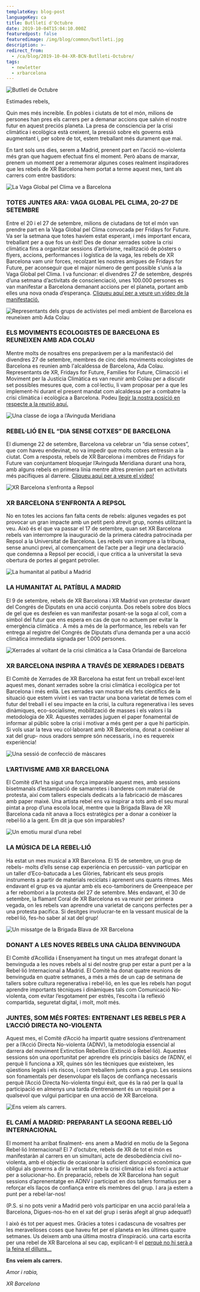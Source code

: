 ```yaml
---
templateKey: blog-post
languageKey: ca
title: Butlletí d'Octubre
date: 2019-10-04T15:04:10.000Z
featuredpost: false
featuredimage: /img/blog/common/butlleti.jpg
description: >-
redirect_from:
  - /ca/blog/2019-10-04-XR-BCN-Butlleti-Octubre/
tags:
  - newletter
  - xrbarcelona
---
```


![Butlletí de Octubre](2019-10-04-October-header-CAT.jpg)

Estimades rebels,

Quin mes més increible. En pobles i ciutats de tot el món, milions de persones han pres els carrers per a demanar accions que salvin el nostre futur en aquest preciós planeta.
La presa de consciencia per la crisi climàtica i ecològica està creixent, la pressió sobre els governs està augmentant i, per sobre de tot, estem treballant més durament que mai. 

En tant sols uns dies, serem a Madrid, prenent part en l’acció no-violenta més gran que haguem efectuat fins el moment. Però abans de marxar, prenem un moment per a rememorar algunes coses realment inspiradores que les rebels de XR Barcelona hem portat a terme aquest mes, tant als carrers com entre bastidors:

![La Vaga Global pel Clima ve a Barcelona](2019-10-04-XR-Barcelona-Global-Climate-Strike.jpg)

### TOTES JUNTES ARA: VAGA GLOBAL PEL CLIMA, 20-27 DE SETEMBRE

Entre el 20 i el 27 de setembre, milions de ciutadans de tot el món van prendre part en la Vaga Global pel Clima convocada per Fridays for Future. Va ser la setmana que totes havíem estat esperant, i més important encara, treballant per a que fos un èxit! Des de donar xerrades sobre la crisi climàtica fins a organitzar sessions d’artivisme, realització de pòsters o flyers, accions, performances i logística de la vaga, les rebels de XR Barcelona vam unir forces, recolzant les nostres amigues de Fridays for Future, per aconseguir que el major número de gent possible s’unís a la Vaga Global pel Clima. I va funcionar: el divendres 27 de setembre, després d’una setmana d’activitats de conscienciació, unes 100.000 persones es van manifestar a Barcelona demanant accions per el planeta, portant amb elles una nova onada d’esperança. [Cliqueu aquí per a veure un vídeo de la manifestació.](https://www.youtube.com/watch?v=n1AzUlPVw9s)

![Representants dels grups de activistes pel medi ambient de Barcelona es reuneixen amb Ada Colau](2019-10-04-Barcelona-Environmental-Activists-meet-Ada-Colau.jpg)

### ELS MOVIMENTS ECOLOGISTES DE BARCELONA ES REUNEIXEN AMB ADA COLAU

Mentre molts de nosaltres ens preparàvem per a  la manifestació del divendres 27 de setembre, membres de cinc dels moviments ecologistes de Barcelona es reunien amb l'alcaldessa de Barcelona, Ada Colau. Representants de XR, Fridays for Future, Families for Future, Climacció i el Moviment per la Justícia Climàtica es van reunir amb Colau per a discutir set possibles mesures que, com a col·lectiu, li vam proposar per a que les implement-hi durant el present mandat com alcaldessa per a combatre la crisi climàtica i ecològica a Barcelona. Podeu [llegir la nostra posició en respecte a la reunió aquí.](https://xrbarcelona.org/en/blog/2019-10-03-meeting-evaluation-ada-colau/)

![Una classe de ioga a l’Avinguda Meridiana](2019-10-04-yoga-Avinguda-Meridiana.png)

### REBEL·LIÓ EN EL “DIA SENSE COTXES” DE BARCELONA

El diumenge 22 de setembre, Barcelona va celebrar un “dia sense cotxes”, que com haveu endevinat, no va impedir que molts cotxes entressin a la ciutat. Com a resposta, rebels de XR Barcelona i membres de Fridays for Future van conjuntament bloquejar l’Avinguda Meridiana durant una hora, amb alguns rebels en primera línia mentre altres prenien part en activitats més pacífiques al darrere. [Cliqueu aquí per a veure el video!](https://www.ccma.cat/tv3/alacarta/telenoticies/accio-alternativa-de-fridays-for-future-en-el-dia-sense-cotxes-a-barcelona/video/5922894/)

![XR Barcelona s’enfronta a Repsol](2019-10-04-XR-Barcelona-Repsol-action.jpg)

### XR BARCELONA S’ENFRONTA A REPSOL

No en totes les accions fan falta cents de rebels: algunes vegades es pot provocar un gran impacte amb un petit però atrevit grup, només utilitzant la  veu.  Això és el que va passar el 17 de setembre, quan set XR Barcelona rebels van interrompre la inauguració de la primera càtedra patrocinada per Repsol a la Universitat de Barcelona. Les rebels van irrompre a la tribuna, sense anunci previ, al començament de l’acte per a llegir una declaració que condemna a Repsol per ecocidi, i que critica a la universitat la seva obertura de portes al gegant petrolier.

![La humanitat al patíbul a Madrid](2019-10-04-XR-Barcelona-XR-Madrid-Congreso-Diputados.jpg)

### LA HUMANITAT AL PATÍBUL A MADRID

El 9 de setembre, rebels de XR Barcelona i XR Madrid van protestar davant del Congrés de Diputats en una acció conjunta. Dos rebels sobre dos blocs de gel que es desfeien es  van manifestar posant-se la soga al coll, com a símbol del futur que ens espera en cas de que no actuem per evitar la emergència climàtica . A més a més de la performance, les rebels van fer entrega al registre del Congrés de Diputats d’una demanda per a una acció climàtica immediata signada per 1.000 persones.

![Xerrades al voltant de la crisi climàtica a la Casa Orlandai de Barcelona](2019-10-04-XR-Barcelona-Xerrada-Casa-Orlandai.jpg)

### XR BARCELONA INSPIRA A TRAVÉS DE XERRADES I DEBATS

El Comitè de Xerrades de XR Barcelona ha estat fent un  treball excel·lent aquest mes, donant xerrades sobre la crisi climàtica i ecològica per tot Barcelona i més enllà. Les xerrades van mostrar els fets científics de la situació que estem vivint i es van tractar una bona varietat de temes com el futur del treball i el seu impacte en la crisi, la cultura regenerativa i les seves dinàmiques, eco-socialisme, mobilització de masses i els valors i la metodologia de XR. Aquestes xerrades juguen el paper fonamental de informar al públic sobre la crisi i motivar a més gent per a que hi participin. Si vols usar la teva veu col·laborant amb XR Barcelona, donat a conèixer al xat del grup- nous oradors sempre són necessaris, i no es requereix experiència!

![Una sessió de confecció de màscares](2019-10-04-art-mask-workshop.jpg)

### L’ARTIVISME AMB XR BARCELONA

El Comitè d’Art ha sigut una força imparable aquest mes, amb sessions bisetmanals d’estampació de samarretes i banderes com  material de protesta, així com tallers especials dedicats a la fabricació de màscares amb paper maixé.  Una artista rebel ens va inspirar a tots amb el seu mural pintat a prop d’una escola local, mentre que la Brigada Blava de XR Barcelona cada nit anava a llocs estratègics per a donar a conèixer la rebel·lió a la gent.
Em dit ja que són imparables?

![Un emotiu mural d’una rebel](2019-10-04-Climate-crisis-mural-Barcelona.png)

### LA MÚSICA DE LA REBEL·LIÓ

Ha estat un mes musical a XR Barcelona. El 15 de setembre, un grup de rebels- molts d’ells sense cap experiència en percussió- van participar en un taller d’Eco-batucada a Les Glòries, fabricant els seus propis instruments a partir de materials reciclats i aprenent uns quants ritmes. Més endavant el grup es va ajuntar amb els eco-tamboriners de Greenpeace per a fer rebombori a la protesta del 27 de setembre. Més endavant, el 30 de setembre, la flamant Coral de XR Barcelona es va reunir per primera vegada, on les rebels van aprendre una varietat de cançons perfectes per a una protesta pacífica. Si desitges involucrar-te en la vessant musical de la rebel·lió, fes-ho saber al xat del grup!

![Un missatge de la Brigada Blava de XR Barcelona](2019-10-04-XR-Barcelona-Blue-Brigade-art-installation.jpg)

### DONANT A LES NOVES REBELS UNA CÀLIDA BENVINGUDA

El Comitè d’Acollida i Ensenyament ha tingut un mes atrafegat donant la benvinguda a les noves rebels al si del nostre grup per estar a punt per a la Rebel·lió Internacional a Madrid. El Comitè ha donat quatre reunions de benvinguda en quatre setmanes, a més a més de un cap de setmana de tallers sobre cultura regenerativa i rebel·lió, en les que les rebels han pogut aprendre importants tècniques i dinàmiques tals com Comunicació No-violenta, com evitar l’esgotament per estrès, l’escolta i la reflexió compartida, seguretat digital, i molt, molt més.

### JUNTES, SOM MÉS FORTES: ENTRENANT LES REBELS PER A L’ACCIÓ DIRECTA NO-VIOLENTA

Aquest mes, el Comitè d’Acció ha impartit quatre sessions d’entrenament per a l’Acció Directa No-violenta (ADNV), la metodologia essencial al darrera del moviment Extinction Rebellion (Extinció o Rebel·lió). Aquestes sessions són una oportunitat per aprendre els principis bàsics de l’ADNV, el perquè li funciona a XR, quines són les tècniques que 
existeixen, les qüestions legals i els riscos, i com treballem junts com a grup. Les sessions son fonamentals per desenvolupar els llaços de confiança necessaris perquè l’Acció Directa No-violenta tingui èxit, que és la raó per la qual la participació en almenys una tarda d’entrenament és un requisit per a qualsevol que vulgui participar en una acció de XR Barcelona.

![Ens veiem als carrers.](2019-10-04-XR-Barcelona-Vaga-Mundial-pel-Clima.jpg)

### EL CAMÍ A MADRID: PREPARANT LA SEGONA REBEL·LIÓ INTERNACIONAL

El moment ha arribat finalment- ens anem a Madrid en motiu de la Segona Rebel·lió Internacional! El 7 d’octubre, rebels de XR de tot el món es manifestaràn al carrers en un simultani, acte de desobediència civil no-violenta, amb el objectiu de ocasionar la suficient disrupció econòmica que obligui als governs a dir la veritat sobre la crisi climàtica i els forci a actuar per a solucionar-ho. En preparació, rebels de XR Barcelona han seguit sessions d’aprenentatge en ADNV  i participat  en dos tallers formatius per a reforçar els llaços de confiança entre els membres del grup. I ara ja estem a punt per a rebel·lar-nos!

(P.S. si no pots venir a Madrid però vols participar en una acció paral·lela a Barcelona, Digues-nos-ho en el xat del grup i seràs afegit al grup adequat!)



I això és tot per aquest mes. Gràcies a totes i cadascuna de vosaltres per les meravelloses coses que haveu fet per el planeta en les últimes quatre setmanes. Us deixem amb una última mostra d’inspiració. una carta escrita per una rebel de XR Barcelona al seu cap, explicant-li el [perquè no hi serà a la feina el dilluns...](https://xrbarcelona.org/ca/blog/2019-09-29-un-missatge-de-rebellio/)

**Ens veiem als carrers.**

*Amor i rabia,*

*XR Barcelona*
